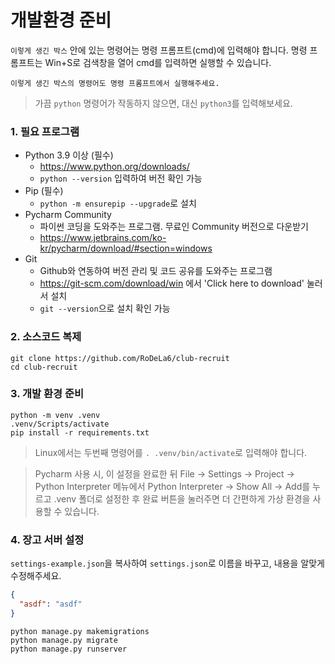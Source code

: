 # 개발환경 준비

`이렇게 생긴 박스` 안에 있는 명령어는 명령 프롬프트(cmd)에 입력해야 합니다. 명령 프롬프트는 Win+S로 검색창을 열어 cmd를 입력하면 실행할 수 있습니다.
```
이렇게 생긴 박스의 명령어도 명령 프롬프트에서 실행해주세요.
```
> 가끔 `python` 명령어가 작동하지 않으면, 대신 `python3`를 입력해보세요.

### 1. 필요 프로그램

* Python 3.9 이상 (필수)
  * https://www.python.org/downloads/
  * `python --version` 입력하여 버전 확인 가능
* Pip (필수)
  * `python -m ensurepip --upgrade`로 설치
* Pycharm Community
  * 파이썬 코딩을 도와주는 프로그램. 무료인 Community 버전으로 다운받기
  * https://www.jetbrains.com/ko-kr/pycharm/download/#section=windows
* Git
  * Github와 연동하여 버전 관리 및 코드 공유를 도와주는 프로그램
  * https://git-scm.com/download/win 에서 'Click here to download' 눌러서 설치
  * `git --version`으로 설치 확인 가능

### 2. 소스코드 복제
```commandline
git clone https://github.com/RoDeLa6/club-recruit
cd club-recruit
```

### 3. 개발 환경 준비
```commandline
python -m venv .venv
.venv/Scripts/activate
pip install -r requirements.txt
```
> Linux에서는 두번째 명령어를 `. .venv/bin/activate`로 입력해야 합니다.

> Pycharm 사용 시, 이 설정을 완료한 뒤 File -> Settings -> Project -> Python Interpreter 메뉴에서 Python Interpreter -> Show All -> Add를 누르고 .venv 폴더로 설정한 후 완료 버튼을 눌러주면 더 간편하게 가상 환경을 사용할 수 있습니다.

### 4. 장고 서버 설정
`settings-example.json`을 복사하여 `settings.json`로 이름을 바꾸고, 내용을 알맞게 수정해주세요.
```json
{
  "asdf": "asdf"
}
```

```commandline
python manage.py makemigrations
python manage.py migrate
python manage.py runserver
```
